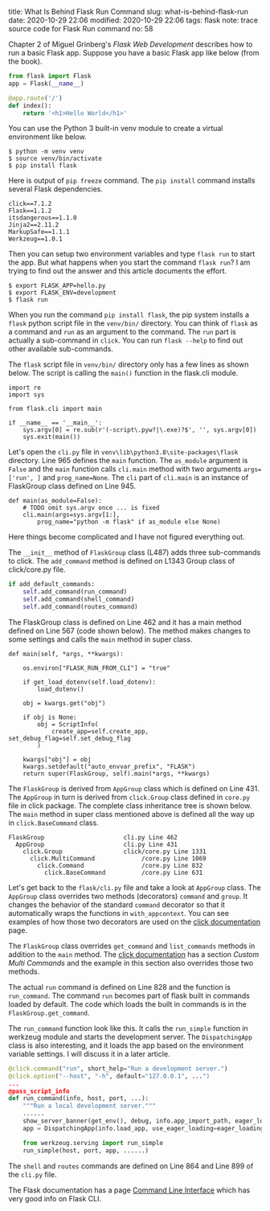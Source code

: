 title: What Is Behind Flask Run Command
slug: what-is-behind-flask-run
date: 2020-10-29 22:06
modified: 2020-10-29 22:06
tags: flask
note: trace source code for Flask Run command
no: 58

Chapter 2  of Miguel Grinberg's *Flask Web Development* describes how to run a basic Flask app. 
Suppose you have a basic Flask app like below (from the book). 

```python
from flask import Flask
app = Flask(__name__)

@app.route('/')
def index():
    return '<h1>Hello World</h1>'
```

You can use the Python 3 built-in venv module to create a virtual environment like below. 

```
$ python -m venv venv
$ source venv/bin/activate
$ pip install flask
```

Here is output of `pip freeze` command.  The `pip install` command installs several Flask dependencies.  

```
click==7.1.2
Flask==1.1.2
itsdangerous==1.1.0
Jinja2==2.11.2
MarkupSafe==1.1.1
Werkzeug==1.0.1
```

Then you can setup two environment variables and type `flask run` to start the app. But what happens 
when you start the command `flask run`?  I am trying to find out the answer and this article documents 
the effort. 

```
$ export FLASK_APP=hello.py
$ export FLASK_ENV=development
$ flask run
```

When you run the command `pip install flask`, the pip system installs a `flask` python script file in the 
`venv/bin/` directory.  You can think of `flask` as a command and `run` as an argument to the command. 
The `run` part is actually a sub-command in `click`.  You can run `flask --help` to 
find out other available sub-commands. 

The `flask` script file in `venv/bin/` directory only has a few lines as shown below. The script is 
calling the `main()` function in the flask.cli module. 

```
import re
import sys

from flask.cli import main

if __name__ == '__main__':
    sys.argv[0] = re.sub(r'(-script\.pyw?|\.exe)?$', '', sys.argv[0])
    sys.exit(main())
```

Let's open the `cli.py` file in `venv\lib\python3.8\site-packages\flask` directory.  Line 965 
defines the `main` function. The `as_module` argument is `False` and the `main` function 
calls `cli.main` method with two arguments `args=['run', ]` and `prog_name=None`. The `cli` part 
of `cli.main` is an instance of FlaskGroup class defined on Line 945.  

```
def main(as_module=False):
    # TODO omit sys.argv once ... is fixed
    cli.main(args=sys.argv[1:], 
        prog_name="python -m flask" if as_module else None)
```

Here things become complicated and I have not figured everything out.  

The `__init__` method of `FlaskGroup` class (L487) adds three sub-commands to click. 
The `add_command` method is defined on L1343 Group class of click/core.py file. 

```python
if add_default_commands:
    self.add_command(run_command)
    self.add_command(shell_command)
    self.add_command(routes_command)
```

The FlaskGroup class 
is defined on Line 462 and it has a main method defined on Line 567 (code shown below). 
The method makes changes to some settings and calls the `main` method in super class.   

```
def main(self, *args, **kwargs):

    os.environ["FLASK_RUN_FROM_CLI"] = "true"

    if get_load_dotenv(self.load_dotenv):
        load_dotenv()

    obj = kwargs.get("obj")

    if obj is None:
        obj = ScriptInfo(
            create_app=self.create_app, set_debug_flag=self.set_debug_flag
        )

    kwargs["obj"] = obj
    kwargs.setdefault("auto_envvar_prefix", "FLASK")
    return super(FlaskGroup, self).main(*args, **kwargs)
```

The `FlaskGroup` is derived from `AppGroup` class which is defined on Line 431. The `AppGroup` 
in turn is derived from `click.Group` class defined in `core.py` file in click package. The complete
class inheritance tree is shown below.  The `main` method in super class mentioned above is 
defined all the way up in `click.BaseCommand` class.   

```
FlaskGroup                      cli.py Line 462
  AppGroup                      cli.py Line 431
    click.Group                 click/core.py Line 1331
      click.MultiCommand             /core.py Line 1069
        click.Command                /core.py Line 832
          click.BaseCommand          /core.py Line 631
```

Let's get back to the `flask/cli.py` file and take a look at `AppGroup` class. The 
`AppGroup` class overrides two methods (decorators) `command` and `group`.  It 
changes the behavior of the standard `command` decorator so that it automatically 
wraps the functions in `with_appcontext`. You can see examples of how those two 
decorators are used on the
[click documentation](https://click.palletsprojects.com/en/7.x/commands/) page. 

The `FlaskGroup` class overrides `get_command` and `list_commands` methods in addition 
to the `main` method. The 
[click documentation](https://click.palletsprojects.com/en/7.x/commands/) 
has a section *Custom Multi Commands* and the example in this section also overrides
those two methods. 

The actual `run` command is defined on Line 828 and the function is `run_command`. 
The command `run` becomes part of flask built in commands loaded by default. 
The code which loads the built in commands is in the `FlaskGroup.get_command`.  

The `run_command` function look like this.  It calls the `run_simple` function in 
werkzeug module and starts the development server.  The `DispatchingApp` class 
is also interesting, and it loads the app based on the environment variable 
settings.  I will discuss it in a later article. 

```python
@click.command("run", short_help="Run a development server.")
@click.option("--host", "-h", default="127.0.0.1", ...")
...
@pass_script_info
def run_command(info, host, port, ...):
    """Run a local development server."""
    ......
    show_server_banner(get_env(), debug, info.app_import_path, eager_loading)
    app = DispatchingApp(info.load_app, use_eager_loading=eager_loading)

    from werkzeug.serving import run_simple
    run_simple(host, port, app, ......)
```

The `shell` and `routes` commands are defined on Line 864 and Line 899 of 
the `cli.py` file.   

The Flask documentation has a page 
[Command Line Interface](https://flask.palletsprojects.com/en/1.1.x/cli/) 
which has very good info on Flask CLI. 



